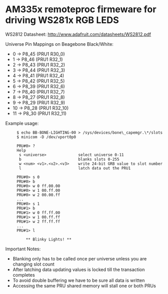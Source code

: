 AM335x remoteproc firmeware for driving WS281x RGB LEDS
=======================================================

WS2812 Datasheet: http://www.adafruit.com/datasheets/WS2812.pdf

Universe Pin Mappings on Beagebone Black/White:

* 0  -> P8\_45 (PRU1 R30\_0)
* 1  -> P8\_46 (PRU1 R32\_1)
* 2  -> P8\_43 (PRU1 R32\_2)
* 3  -> P8\_44 (PRU1 R32\_3)
* 4  -> P8\_41 (PRU1 R32\_4)
* 5  -> P8\_42 (PRU1 R32\_5)
* 6  -> P8\_39 (PRU1 R32\_6)
* 7  -> P8\_40 (PRU1 R32\_7)
* 8  -> P8\_27 (PRU1 R32\_8)
* 9  -> P8\_29 (PRU1 R32\_9)
* 10 -> P8\_28 (PRU1 R32\_10)
* 11 -> P8\_30 (PRU1 R32\_11)


Example usage:

		 $ echo BB-BONE-LIGHTING-00 > /sys/devices/bone\_capemgr.\*/slots 
		 $ minicom -D /dev/vport0p0

		 PRU#0> ?
		 Help
		  s <universe>              select universe 0-11
		  b 	                    blanks slots 0-255
		  w <num> <v1>.<v2>.<v3>    write 24-bit GRB value to slot number
		  l                         latch data out the PRU1

		 PRU#0> s 0
		 PRU#0> b
		 PRU#0> w 0 ff.00.00
		 PRU#0> w 1 00.ff.00
		 PRU#0> w 2 00.00.ff
		 ...
		 PRU#0> s 1
		 PRU#1> b
		 PRU#1> w 0 ff.ff.00
		 PRU#1> w 1 00.ff.ff
		 PRU#1> w 2 ff.ff.ff
		 ...
		 PRU#1> l

	         ** Blinky Lights! **

Important Notes:

* Blanking only has to be called once per universe unless you are changing slot count
* After latching data updating values is locked till the transaction completes
 * To avoid double buffering we have to be sure all data is written
 * Accessing the same PRU shared memory will stall one or both PRUs
